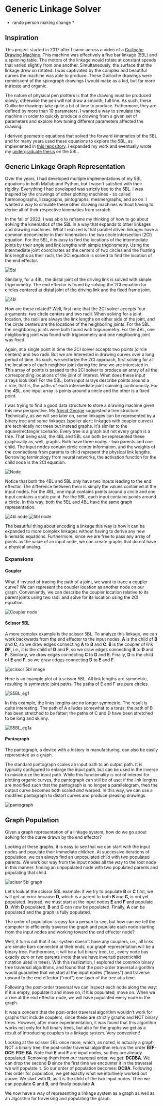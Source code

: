 # Generic Linkage Solver
* rando person making change *
## Inspiration
This project started in 2017 after I came across a video of a [Guilloche Drawing Machine](https://www.youtube.com/watch?v=BG9e06IWAxE). This machine was effectively a five bar linkage (5BL) and a spinning table. The motors of the linkage would rotate at constant speeds that varied slightly from one another. Simultaneously, the surface that the linkage drew on rotated. I was captivated by the complex and beautiful curves the machine was able to produce.
These Guilloche drawings were reminiscent of the spirograph drawings I would make as a kid, but far more intricate and organic.

The nature of physical pen plotters is that the drawing must be produced slowly, otherwise the pen will not draw a smooth, full line. As such, these Guilloche drawings take quite a bit of time to produce. Futhermore, they are defined by more than 10 parameters. I wanted a way to simulate the machine in order to quickly produce a drawing from a given set of parameters and explore how tuning different parameters affected the drawing.

I derived geometric equations that solved the forward kinematics of the 5BL and for many years used these equations to explore the 5BL, as implemented in [this repository](https://github.com/brandon-gamble/five_bar_linkage). I expanded my work and eventually wrote my [undergraduate thesis](https://scholarworks.uvm.edu/hcoltheses/406/) on the 5BL.

## Generic Linkage Graph Representation
Over the years, I had developed multiple implementations of my 5BL equations in both Matlab and Python, but I wasn't satisfied with their rigidity. Everything I had developed was strictly tied to the 5BL.
I was inspired by the drawings of other plotting machines - so called harmonographs, lissagraphs, pintographs, mesmergraphs, and so on. I wanted a way to simulate these other drawing machines without having to derive all of their respective kinematics from scratch.

In the fall of 2022, I was able to reframe my thinking of how to go about solving the kinematics of the 5BL in a way that expands to other linkages and drawing machines. What I realized is that parallel driven linkages have a common denominator in their kinematics: the two circle intersection (2CI) equation.
For the 5BL, it is easy to find the locations of the intermediate joints by their angle and link lengths with simple trigonometry. Using the intermediate joint coordinates as the centers of two circles and the floating link lengths as their radii, the 2CI equation is solved to find the location of the end effector.

![5bl](/assets/diagrams/5bl.png)

Similarly, for a 4BL, the distal joint of the driving link is solved with simple trigonometry. The end effector is found by solving the 2CI equation for circles centered at distal joint of the driving link and the fixed frame joint.

![4bl](/assets/diagrams/4bl.png)

How are these related? Well, first note that the 2CI solver accepts four arguments: two circle centers and two radii. When solving for a joint location, the radii are always the link lengths on either side of the joint, and the circle centers are the locations of the neighboring joints. For the 5BL, the neighboring joints were both found with trigonometry. For the 4BL, one neighboring joint was found with trigonometry and one neighboring joint was fixed.

Again, at a single point in time the 2CI solver accepts two points (circle centers) and two radii. But we are interested in drawing curves over a long period of time. As such, we vectorize the 2CI approach, first solving for all the locations of each neighbor joint during the time we are interested in. This array of points is passed to the 2CI solver to produce an array of all the corresponding locations of the joint of interest. What does these input arrays look like? For the 5BL, both input arrays describe points around a circle, that is, the paths of each intermediate joint spinning continuously. For the 4BL, one input array is points around a circle and the other is a fixed point.

I was trying to find a good data structure to store a drawing machine given this new perspective. My [friend George](https://github.com/dairykillsme) suggested a tree structure. Technically, as we will see later on, some linkages can be represented by a binary tree and some linkages (spoiler alert: linkages with coupler curves) are technically not trees but instead graphs. It's similar to the square/rectangle scenario. Every tree is a graph but not every graph is a tree. That being said, the 4BL and 5BL can both be represented these graphically as, well, graphs. Both have three nodes - two parents and one child. The input nodes contain circle center information, and the weights of the connections from parents to child represent the physical link lengths. Borrowing terminology from neural networks, the activation function for the child node is the 2CI equation.

![Node](/assets/diagrams/node.png)

Notice that both the 4BL and 5BL only have two inputs leading to the end effector. The difference between them is simply the values contained at the input nodes. For the 4BL, one input contains points around a circle and one input contains a static point. For the 5BL, each input contains points around a circle. In this way, both the 5BL and 4BL have the same graph representation.

![4bl node](/assets/diagrams/4bl_node.png)
![5bl node](/assets/diagrams/5bl_node.png)

The beautiful thing about encoding a linkage this way is how it can be expanded to more complex linkages without having to derive any new kinematic equations. Furthermore, since we are free to pass any array of points as the value of an input node, we can create graphs that do not have a physical analog.

### Expansions

#### Coupler
What if instead of tracing the path of a joint, we want to trace a coupler curve? We can represent the coupler location as another node on our graph. Conveniently, we can describe the coupler location relative to its parent joints using two radii and solve for its location using the 2CI equation.

![Coupler node](/assets/diagrams/coupler.png)

#### Scissor 5BL
A more complex example is the scissor 5BL. To analyze this linkage, we can work backwards from the end effector to the input nodes. **A** is the child of **B** and **C**, so we draw edges connecting **A** to **B** and **C**.
**B** is the coupler of link **DF**, i.e., it is the child of **D** and **F**, so we draw edges connecting **B** to **D** and **F**.
Similarly, we draw edges connecting **C** to **D** and **E**.
Finally, **D** is the child of **E** and **F**, so we draw edges connecting **D** to **E** and **F**.

![scissor 5bl image](/assets/diagrams/scissor_5bl.png)

Here is an example plot of a scissor 5BL. All link lengths are symmetric, resulting in symmetric joint paths. The paths of E and F are pure circles.

![S5BL_eg1](/assets/drawings/scissor_5bl_01.JPG)

In this example, the links lengths are no longer symmetric. The result is quite interesting. The path of A alludes somewhat to a torus; the path of B has been stretched to be fatter; the paths of C and D have been stretched to be long and skinny.

![S5BL_eg1a](/assets/drawings/scissor_5bl_01_a.JPG)

<!-- #### 4/5 BL
We have described the 4BL as a 2CI solution whose inputs are a circular path and a static point. When we trade the static point for another circular path, we get a 5BL. But what happens if we use other cyclic paths (non-circular) as the inputs to the 2CI solver? For example, What if the input paths are ellipses (achieved with the trammel of Archimedes)? Lissajous curves (achieved with [sufficiently large 5BL](https://www.reddit.com/r/mathpics/comments/bta0az/i_found_that_pintograph_drawings_converge_to/))? 4BL traces? Using our node representation, it is incredibly simple to solve for the motions of complex machines, as well as generate graphs that may not have a physical analog linkage.

<< image with :
7 nodes (4bl inputs) -> nested 4bl
3 nodes (ellipse inputs) -> archimedes trammel
3 nodes (lissajous) -> analog?? >>  **
** hypothesized that 5bl trace approaches lissajous for infinitely large radius... so maybe there is somewhat a physical analog? -->

#### Pantograph
The pantograph, a device with a history in manufacturing, can also be easily represented as a graph.

The standard pantograph scales an input path to an output path. It is typically configured to enlarge the input path, but can be used in the inverse to miniaturize the input path. While this functionality is not of interest for plotting organic curves, the pantograph can still be of use: if the link lengths are modified such that the pantograph is no longer a parallelogram, then the output curve becomes both scaled _and_ warped. In this way, we can use a modified pantograph to distort curves and produce pleasing drawings.

![pantograph](/assets/diagrams/pantograph.png)


## Graph Population
Given a graph representation of a linkage system, how do we go about solving for the curve drawn by the end effector?

Looking at these graphs, it is easy to see that we can start with the input nodes and populate their immediate children. At successive iterations of population, we can always find an unpopulated child with two populated parents. We work our way from the input nodes all the way to the root node in this manner: finding an unpopulated node with two populated parents and populating that child.

![scisor 5bl graph](/assets/diagrams/scissor_5bl_graph.png)

Let's look at the scissor 5BL example: if we try to populate **B** or **C** first, we will get an error because **D**, which is a parent to both **B** and **C**, is not yet populated. Instead, we must start at the input nodes **E** and **F** and populate **D**. With **D** populated, **B** and **C** can now be populated. Finally, **A** can be populated and the graph is fully populated.

The order of population is easy for a person to see, but how can we tell the computer to efficiently traverse the graph and populate each node starting from the input nodes and working toward the end effector node?

Well, it turns out that if our system doesn't have any couplers, i.e., all links are simple bars connected at their ends, our graph representation will be a binary tree. Furthermore, it will be a full binary tree, i.e., every node has exactly zero or two parents (note that we have inverted parent/child notation used in trees).
With this realization, I explored the common binary tree traversal algorithms, and found that the post-order traversal algorithm would guarantee that we start at the input nodes ("leaves") and traverse upward to the end effector ("root") one layer of the tree at a time.

Following the post-order traversal we can inspect each node along the way: if it is empty, populate it and move on, if it is populated, move on.
When we arrive at the end effector node, we will have populated every node in the graph.

It was a concern that the post-order traversal algorithm wouldn't work for graphs that include couplers, since these are strictly graphs and NOT binary trees. However, after more experimentation, it was found that this algorithm works not only for full binary trees, but also for the graphs we get as a result of introducing couplers to a linkage system. Very convenient!

Looking at the scissor 5BL once more, which, as noted, is actually a graph, NOT a binary tree: the post-order traversal algorithm returns the order **EEF**-**DCE**-**FDE**-**BA**. Note that **E** and **F** are input nodes, so they are already populated. Removing them from our traversal order, we get: **DCDBA**. We can drop the second **D** since the first time we encounter it in the traversal we will populate it. So our order of population becomes: **DCBA**. Following this order for population, we get exactly what we intuitively worked out above. We start with **D**, as it is the child of the two input nodes. Then we can populate **C** and **B**, and finally populate **A**.

We now have a way of representing a linkage system as a graph as well as an algorithm for traversing and populating the graph.

<!-- ## Terminology
A 5BL has two driving links, two floating links, and a grounding link. For the purpose of drawing spirographs, the driving links are rotated at constant speeds and a complex curve is drawn. In order to be able to simulate more complex machines, the kinematics of the 5BL are broken into discrete steps.

The **drive point** is joint of the driving link and the floating link.
The **drive trace** is the path traced by the drive point.  For the 5BL, the drive traces are simply circles.

The **float point** is the joint between the floating links.
The **end-effector** is the location we place the virtual pen that draws our nice curves.
The **float trace** is the curve drawn when we place the end-effector at the float point.
The end-effector can be placed at other locations fixed relative to a floating link. When the end-effector is not at the float point, we call its path a **coupler trace**.

Note that the float trace is found geometrically as the intersection of two circles (2CI). The circles are centered at the drive points with radii equal to the lengths of the floating links. This is useful later on when we expand to more complicated drawing machines.

Finally, to go from the float trace to a **spirograph**, we must rotate the drawing surface while the 5BL draws the float trace. As the table rotates, the float trace is stretched, or smeared out in an arc. Note that the float trace is cyclic. We call the smeared image of the float trace a **smear trace**. To make computation faster, we only compute a single smear trace and then copy it as desired to create the final spirograph image.

## Drive Trace

As previously mentioned, the drive traces of a 5BL drawing machine are simply circles. By using drive traces that are non-circular, we can simulate more complex drawing machines and draw new spirograph images.

For example, the scissored 5BL (sometimes referred to as a pintograph) can actually be simulated without any additional math if we realize that the output of the machine is a float trace whose driving traces are coupler traces of the parent 5BL.

A four bar linkage can be analyzed as a float trace whose driving traces are a circle and a stationary point. We can thus simulate a four bar linkage and use the output as the driving trace for a spirograph. We can go further by using coupler traces of the four bar linkage as driving traces for a spirograph image.

The harmonograph is similar to a 5BL but the driving links get their energy from a pendulum rather than from a motor. As such, their motion damps out as the machine draws. This can be simulated by using inward spirals as drive traces.

Other ideas for modified drive traces are using polygons, helices, lissajous curves, or any other cyclic curve.

## Neural Net / Tree Encoding

If we abstract the above analysis one step further we can think of it as a tree-like structure. If can encode the drawing machine generically as a tree, then we can encode very complex machines as well as machines that may not have a physical analog.

The first step is to realize that the coupler trace of a link can actually be solved as a 2CI of the two joints of the link. Rather than defining the coupler point using polar coordinates wrt the two joints, we define is using its distances to each of the joints.

With the coupler trace reframed as a 2CI, we now have only one kinematic solver.

Now, how does a drawing machine translate to a tree structure? Take the simple 5bl, for example. The driving points are represented as input nodes, and the end effector is represented as an output node, which is connected to the two input nodes. The data held at each node is a set of points.
For an input node, the points are computed by an arbitrary driver function (could be a circle, as in the 5bl, or a more complicated curve such as a Lissajous curve).
Any node that is not an input has exactly two nodes connected to it, and its data is the set of points that are the 2CI solution to the sets of points of its connecting nodes.

if no coupler, then tree is full
if coupler, then not a tree bc we have a cycle

Notation to clarify:
upstream/downstream direction: think of upstream as the input side and info is propagated downstream as we solve each layer

parent/child direction: are parents the input nodes, since two parents have a child, or use tree terminology for parent as root and each parent has two children.

use tree terms or net terms? -->
